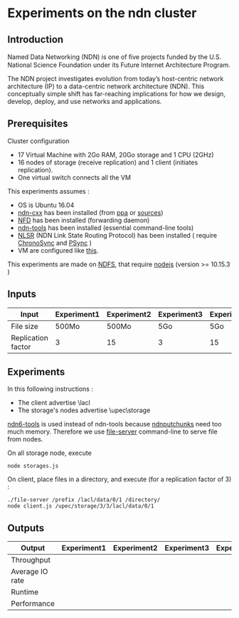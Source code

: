 # Experiments on the ndn cluster

## Introduction

Named Data Networking (NDN) is one of ﬁve projects funded by the U.S. National Science Foundation under its Future Internet Architecture Program.

The NDN project investigates evolution from today’s host-centric network architecture (IP) to a data-centric network architecture (NDN). This conceptually simple shift has far-reaching implications for how we design, develop, deploy, and use networks and applications. 

## Prerequisites

Cluster configuration

 - 17 Virtual Machine with 2Go RAM, 20Go storage and 1 CPU (2GHz)
 - 16 nodes of storage (receive replication) and 1 client (initiates replication).
 - One virtual switch connects all the VM

This experiments assumes :

 - OS is Ubuntu 16.04
 - [ndn-cxx](http://named-data.net/doc/ndn-cxx/current/) has been installed (from [ppa](https://named-data.net/doc/NFD/current/INSTALL.html) or [sources](https://github.com/named-data/ndn-cxx))
 - [NFD](https://github.com/named-data/NFD) has been installed (forwarding daemon)
 - [ndn-tools](https://github.com/named-data/ndn-tools) has been installed (essential command-line tools)
 - [NLSR](https://github.com/named-data/NLSR) (NDN Link State Routing Protocol) has been installed ( require [ChronoSync](https://github.com/named-data/ChronoSync) and [PSync](https://github.com/named-data/PSync) )
 - VM are configured like [this](https://github.com/LudovicFoltete/ndn_installation).

This experiments are made on [NDFS](https://github.com/mistersound/ndfs-evaluation), that require [nodejs](https://nodejs.org/en/download/) (version >= 10.15.3 )

## Inputs
|Input     | Experiment1 | Experiment2 | Experiment3 | Experiment4|
|----------|------------|-------------|-------------|---------------------|
|File size |    500Mo   |     500Mo   | 5Go         | 5Go     |
|Replication factor| 3  | 15          | 3           | 15      |

## Experiments

In this following instructions :

 - The client advertise \lacl
 - The storage's nodes advertise \upec\storage

[ndn6-tools](https://github.com/yoursunny/ndn6-tools) is used instead of ndn-tools because [ndnputchunks](https://github.com/named-data/ndn-tools/tree/master/tools/chunks/putchunks) need too much memory.
Therefore we use [file-server](https://github.com/yoursunny/ndn6-tools/blob/master/file-server.md) command-line to serve file from nodes.

On all storage node, execute
		
	node storages.js

On client, place files in a directory, and execute (for a replication factor of 3) :

	./file-server /prefix /lacl/data/0/1 /directory/
	node client.js /upec/storage/3/3/lacl/data/0/1


## Outputs

| Output | Experiment1 | Experiment2 | Experiment3 | Experiment4|
|--------|--------------|--------------|--------------|-------------------|
| Throughput |  |
|Average IO rate|
| Runtime |
| Performance |